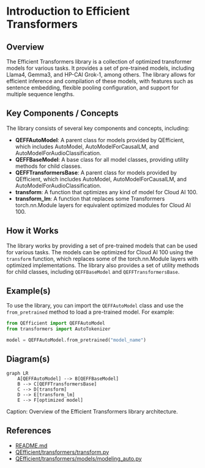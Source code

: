 # Introduction to Efficient Transformers
## Overview
The Efficient Transformers library is a collection of optimized transformer models for various tasks. It provides a set of pre-trained models, including Llama4, Gemma3, and HP-CAI Grok-1, among others. The library allows for efficient inference and compilation of these models, with features such as sentence embedding, flexible pooling configuration, and support for multiple sequence lengths.

## Key Components / Concepts
The library consists of several key components and concepts, including:

*   **QEFFAutoModel**: A parent class for models provided by QEfficient, which includes AutoModel, AutoModelForCausalLM, and AutoModelForAudioClassification.
*   **QEFFBaseModel**: A base class for all model classes, providing utility methods for child classes.
*   **QEFFTransformersBase**: A parent class for models provided by QEfficient, which includes AutoModel, AutoModelForCausalLM, and AutoModelForAudioClassification.
*   **transform**: A function that optimizes any kind of model for Cloud AI 100.
*   **transform_lm**: A function that replaces some Transformers torch.nn.Module layers for equivalent optimized modules for Cloud AI 100.

## How it Works
The library works by providing a set of pre-trained models that can be used for various tasks. The models can be optimized for Cloud AI 100 using the `transform` function, which replaces some of the torch.nn.Module layers with optimized implementations. The library also provides a set of utility methods for child classes, including `QEFFBaseModel` and `QEFFTransformersBase`.

## Example(s)
To use the library, you can import the `QEFFAutoModel` class and use the `from_pretrained` method to load a pre-trained model. For example:
```python
from QEfficient import QEFFAutoModel
from transformers import AutoTokenizer

model = QEFFAutoModel.from_pretrained("model_name")
```
## Diagram(s)
```mermaid
graph LR
    A[QEFFAutoModel] --> B[QEFFBaseModel]
    B --> C[QEFFTransformersBase]
    C --> D[transform]
    D --> E[transform_lm]
    E --> F[optimized model]
```
Caption: Overview of the Efficient Transformers library architecture.

## References
*   [README.md](README.md)
*   [QEfficient/transformers/transform.py](QEfficient/transformers/transform.py)
*   [QEfficient/transformers/models/modeling_auto.py](QEfficient/transformers/models/modeling_auto.py)